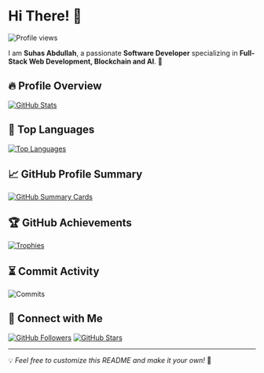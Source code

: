 # Hi There! 👋

![Profile views](https://komarev.com/ghpvc/?username=suhashines&label=Profile%20views&color=0e75b6&style=flat)

I am **Suhas Abdullah**, a passionate **Software Developer** specializing in **Full-Stack Web Development, Blockchain and AI**. 🚀

## 🔥 Profile Overview

[![GitHub Stats](https://github-readme-stats.vercel.app/api?username=suhashines&show_icons=true&theme=dark)](https://github.com/suhashines)

## 📜 Top Languages

[![Top Languages](https://github-readme-stats.vercel.app/api/top-langs/?username=suhashines&layout=compact&theme=dark)](https://github.com/suhashines)

## 📈 GitHub Profile Summary

[![GitHub Summary Cards](https://github-profile-summary-cards.vercel.app/api/cards/profile-details?username=suhashines&theme=github_dark)](https://github.com/suhashines)

## 🏆 GitHub Achievements

[![Trophies](https://github-profile-trophy.vercel.app/?username=suhashines&theme=darkhub)](https://github.com/suhashines)

## ⏳ Commit Activity

![Commits](https://github-profile-summary-cards.vercel.app/api/cards/productive-time?username=suhashines&theme=github_dark&utcOffset=8)

## 📌 Connect with Me

[![GitHub Followers](https://img.shields.io/github/followers/suhashines?style=social)](https://github.com/suhashines)
[![GitHub Stars](https://img.shields.io/github/stars/suhashines?style=social)](https://github.com/suhashines)

---

💡 *Feel free to customize this README and make it your own!* 🚀

